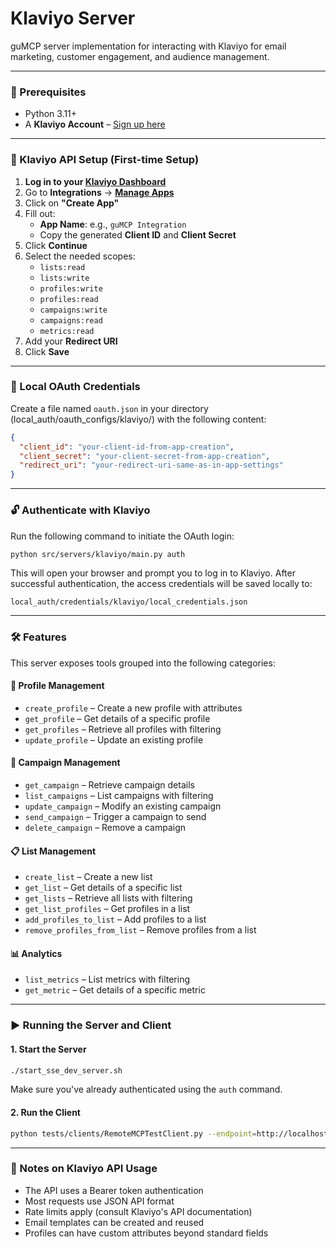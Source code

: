 # Klaviyo Server

guMCP server implementation for interacting with Klaviyo for email marketing, customer engagement, and audience management.

---

### 🚀 Prerequisites

- Python 3.11+
- A **Klaviyo Account** – [Sign up here](https://www.klaviyo.com/)

---

### 🔐 Klaviyo API Setup (First-time Setup)

1. **Log in to your [Klaviyo Dashboard](https://www.klaviyo.com/dashboard)**
2. Go to **Integrations** → **[Manage Apps](https://www.klaviyo.com/manage-apps)**
3. Click on **"Create App"**
4. Fill out:
   - **App Name**: e.g., `guMCP Integration`
   - Copy the generated **Client ID** and **Client Secret**
5. Click **Continue**
6. Select the needed scopes:
   - `lists:read`
   - `lists:write`
   - `profiles:write`
   - `profiles:read`
   - `campaigns:write`
   - `campaigns:read`
   - `metrics:read`
7. Add your **Redirect URI**
8. Click **Save**

---

### 📄 Local OAuth Credentials

Create a file named `oauth.json` in your directory (local_auth/oauth_configs/klaviyo/) with the following content:

```json
{
  "client_id": "your-client-id-from-app-creation", 
  "client_secret": "your-client-secret-from-app-creation",
  "redirect_uri": "your-redirect-uri-same-as-in-app-settings"
}
```

---

### 🔓 Authenticate with Klaviyo

Run the following command to initiate the OAuth login:

```bash
python src/servers/klaviyo/main.py auth
```

This will open your browser and prompt you to log in to Klaviyo. After successful authentication, the access credentials will be saved locally to:

```
local_auth/credentials/klaviyo/local_credentials.json
```

---

### 🛠 Features

This server exposes tools grouped into the following categories:

#### 👤 Profile Management

- `create_profile` – Create a new profile with attributes
- `get_profile` – Get details of a specific profile
- `get_profiles` – Retrieve all profiles with filtering
- `update_profile` – Update an existing profile

#### 📧 Campaign Management

- `get_campaign` – Retrieve campaign details
- `list_campaigns` – List campaigns with filtering
- `update_campaign` – Modify an existing campaign
- `send_campaign` – Trigger a campaign to send
- `delete_campaign` – Remove a campaign

#### 📋 List Management

- `create_list` – Create a new list
- `get_list` – Get details of a specific list
- `get_lists` – Retrieve all lists with filtering
- `get_list_profiles` – Get profiles in a list
- `add_profiles_to_list` – Add profiles to a list
- `remove_profiles_from_list` – Remove profiles from a list

#### 📊 Analytics

- `list_metrics` – List metrics with filtering
- `get_metric` – Get details of a specific metric

---

### ▶️ Running the Server and Client

#### 1. Start the Server

```bash
./start_sse_dev_server.sh
```

Make sure you've already authenticated using the `auth` command.

#### 2. Run the Client

```bash
python tests/clients/RemoteMCPTestClient.py --endpoint=http://localhost:8000/klaviyo/local
```

---

### 📌 Notes on Klaviyo API Usage

- The API uses a Bearer token authentication
- Most requests use JSON API format
- Rate limits apply (consult Klaviyo's API documentation)
- Email templates can be created and reused
- Profiles can have custom attributes beyond standard fields